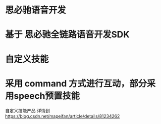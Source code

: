 
# 思必驰语音开发
# 基于 思必驰全链路语音开发SDK
# 自定义技能
# 采用 command 方式进行互动，部分采用speech预置技能

自定义技能产品 详情到 https://blog.csdn.net/mapeifan/article/details/81234262
